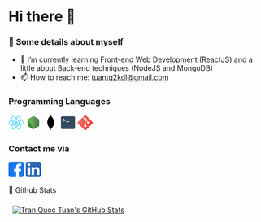 # Hi there 👋

### :boy: Some details about myself

- 🌱 I’m currently learning Front-end Web Development (ReactJS) and a little about Back-end techniques (NodeJS and MongoDB)
- 📫 How to reach me: tuantq2kdl@gmail.com

### Programming Languages
[](./assets/javascript.png) 
![](./assets/react2.png) 
![](./assets/nodejs.png) 
![](./assets/mongo.png) 
![](./assets/terminal.png) 
![](./assets/git.png) 

### Contact me via
[![Facebook Badge](./assets/fb.png)](https://www.facebook.com/tuantq2000) 
[![LinkedIn Badge](./assets/linkedin.png)](https://www.linkedin.com/in/quoctuantran11/)

:tada: Github Stats

<a href="https://github.com/quoctuantran11">
  <img align="center" style="margin:0.5rem" src="https://github-readme-stats.vercel.app/api?username=tqtuandev&show_icons=true&line_height=27&count_private=true&title_color=ffffff&text_color=c9cacc&icon_color=4AB097&bg_color=1A2B34" alt="Tran Quoc Tuan's GitHub Stats" />
</a>
